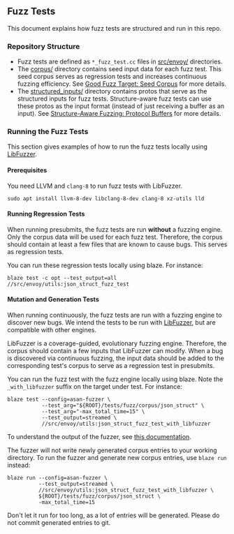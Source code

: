 ## Fuzz Tests

This document explains how fuzz tests are structured and run in this repo.

### Repository Structure

- Fuzz tests are defined as `*_fuzz_test.cc` files in [src/envoy/](../../src/envoy) directories.
- The [corpus/](./corpus) directory contains seed input data for each fuzz test.
This seed corpus serves as regression tests and increases continuous fuzzing efficiency.
See [Good Fuzz Target: Seed Corpus](https://github.com/google/fuzzing/blob/master/docs/structure-aware-fuzzing.md#example-protocol-buffers)
for more details.
- The [structured_inputs/](./structured_inputs) directory contains protos that serve
as the structured inputs for fuzz tests. Structure-aware fuzz tests can use these protos
as the input format (instead of just receiving a buffer as an input). See
[Structure-Aware Fuzzing: Protocol Buffers](https://github.com/google/fuzzing/blob/master/docs/structure-aware-fuzzing.md#example-protocol-buffers)
for more details.

### Running the Fuzz Tests

This section gives examples of how to run the fuzz tests locally using [LibFuzzer](https://llvm.org/docs/LibFuzzer.html).

#### Prerequisites

You need LLVM and `clang-8` to run fuzz tests with LibFuzzer.

```.shell script
sudo apt install llvm-8-dev libclang-8-dev clang-8 xz-utils lld
```

#### Running Regression Tests

When running presubmits, the fuzz tests are run **without** a fuzzing engine.
Only the corpus data will be used for each fuzz test.
Therefore, the corpus should contain at least a few files that are known to cause bugs.
This serves as regression tests.

You can run these regression tests locally using blaze. For instance:

```.shell script
blaze test -c opt --test_output=all //src/envoy/utils:json_struct_fuzz_test
```

#### Mutation and Generation Tests

When running continuously, the fuzz tests are run with a fuzzing engine to discover new bugs.
We intend the tests to be run with [LibFuzzer](https://llvm.org/docs/LibFuzzer.html), but are compatible with other engines.

LibFuzzer is a coverage-guided, evolutionary fuzzing engine.
Therefore, the corpus should contain a few inputs that LibFuzzer can modify.
When a bug is discovered via continuous fuzzing, the input data should be added to the corresponding test's corpus to serve as a regression test in presubmits.

You can run the fuzz test with the fuzz engine locally using blaze.
Note the `_with_libfuzzer` suffix on the target under test.
For instance:

```.shell script
blaze test --config=asan-fuzzer \
           --test_arg="${ROOT}/tests/fuzz/corpus/json_struct" \
           --test_arg="-max_total_time=15" \
           --test_output=streamed \
           //src/envoy/utils:json_struct_fuzz_test_with_libfuzzer
```

To understand the output of the fuzzer, see [this documentation](https://llvm.org/docs/LibFuzzer.html#output).

The fuzzer will not write newly generated corpus entries to your working directory.
To run the fuzzer and generate new corpus entries, use `blaze run` instead:

```.shell script
blaze run --config=asan-fuzzer \
          --test_output=streamed \
          //src/envoy/utils:json_struct_fuzz_test_with_libfuzzer \
          ${ROOT}/tests/fuzz/corpus/json_struct \
          -max_total_time=15
```

Don't let it run for too long, as a lot of entries will be generated.
Please do not commit generated entries to git.